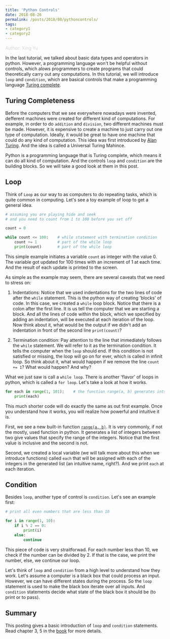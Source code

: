 ```yaml
---
title: 'Python Controls'
date: 2018-08-26
permalink: /posts/2018/08/pythoncontrols/
tags:
- category1
- category2
---
```


<span style="color:#D3D3D3">Author: Xing Yu</span>

In the last tutorial, we talked about basic data types and operators in python. However, a programming language won't be helpful without controls, which alows programmers to create programs that could theoretically carry out any computations. In this tutorial, we will introduce `loop` and `condition`, which are basical controls that make a programming language [Turing complete](https://en.wikipedia.org/wiki/Turing_completeness).

## Turing Completeness

Before the computers that we see everywhere nowadays were invented, defferent machines were created for different kind of computations. For example, in order to do `addition` and `division`, two different machines must be made. However, it is expensive to create a machine to just carry out one type of computation. Ideally, it would be great to have one machine that could do any kind of computation. This idea was first introduced by [Alan Turing](https://en.wikipedia.org/wiki/Alan_Turing). And the idea is called a Universal Turing Mahince.

Python is a programming language that is Turing complete, which means it can do all kind of computation. And the controls `loop` and `condition` are the building blocks. So we will take a good look at them in this post.

## Loop

Think of `Loop` as our way to as computers to do repeating tasks, which is quite common in computing. Let's see a toy example of loop to get a general idea.

```python
# assuming you are playing hide and seek
# and you need to count from 1 to 100 before you set off

count = 0

while count <= 100:    # while statement with termination condition
    count += 1         # part of the while loop
    print(count)       # part of the while loop
```

This simple example initiates a variable `count` as integer with the value 0. The variable got updated for 100 times with an increment of 1 at each time. And the result of each update is printed to the screen.

As simple as the example may seem, there are several caveats that we need to stress on:

1. Indentations: Notice that we used indentations for the two lines of code after the `while` statement. This is the python way of creating 'blocks' of code. In this case, we created a `while` loop block. Notice that there is a colon after the first line. It is us tell the computer that we are starting a block. And all the lines of code within the block, which we specified by adding an indentation, will be executed at each iteration of the loop. Now think about it, what would be the output if we didn't add an indentation in front of the second line `print(count)`?

2. Termination condition: Pay attention to the line that immediately follows the `while` statement. We will refer to it as the termination condition. It tells the computer when the `loop` should end. If this condition is not satisfied or missing, the loop will go on for ever, which is called in infinit loop. So think about it, what would happen if we remove the line `count += 1`? What would happen? And why?

What we just saw is call a `while loop`. There is another 'flavor' of loops in python, which is called a `for loop`. Let's take a look at how it works.

```python
for each in range(1, 101):    # the function range(a, b) generates ints from a to b - 1
    print(each)
```

This much shorter code will do exactly the same as out first example. Once you understand how it works, you will realize how powerful and intuitive it is. 

First, we see a new built-in function [`range(a, b)`](https://www.pythoncentral.io/pythons-range-function-explained/). It is very commonly, if not the mostly, used function in python. It generates a list of integers between two give values that specify the range of the integers. Notice that the first value is inclusive and the second is not. 

Second, we created a local variable (we will talk more about this when we introduce functions) called `each` that will be assigned with each of the integers in the generated list (an intuitive name, right?). And we print `each` at each iteration.

## Condition

Besides `loop`, another type of control is `condition`. Let's see an example first:

```python
# print all even numbers that are less than 10

for i in range(1, 10):
    if i % 2 == 0:
        print(i)
    else:
        continue
```

This piece of code is very straitforwad. For each number less than 10, we check if the number can be divided by 2. If that is the case, we print the number, else, we continue our loop.

Let's think of `loop` and `condition` from a high level to understand how they work. Let's assume a computer is a black box that could process an input. However, we can have different states during the process. So the `loop` statement is used to make the black box iterate over all inputs. And `condition` statements decide what state of the black box it should be (to print or to pass).

## Summary

This posting gives a basic introduction of `loop` and `condition` statements. Read chapter 3, 5 in the [book](https://www.pythonlearn.com/html-270/) for more details.
